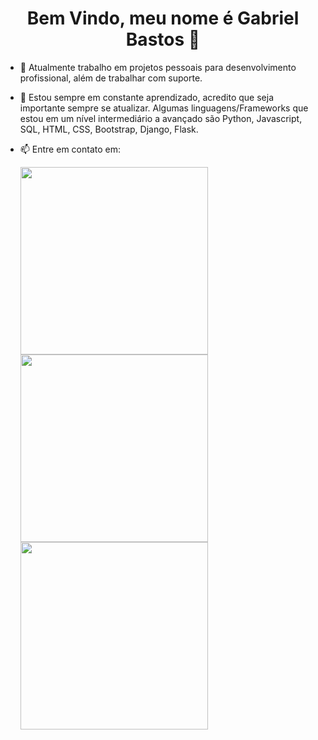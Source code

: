 ### <h1 align="center"> Bem Vindo, meu nome é Gabriel Bastos 👋</h1>



- 🔭 Atualmente trabalho em projetos pessoais para desenvolvimento profissional, além de trabalhar com suporte.<br>
- 🌱 Estou sempre em constante aprendizado, acredito que seja importante sempre se atualizar. Algumas linguagens/Frameworks que estou em um nível intermediário a avançado são Python, Javascript, SQL, HTML, CSS, Bootstrap, Django, Flask.<br>

- 📫 Entre em contato em:<br>

  <img src="https://github.com/bastosgabriel312/images/blob/master/linkedin.png?raw=true" heigth=125 width=300 href="https://www.linkedin.com/in/bastosgabriel312"> <img src="https://github.com/bastosgabriel312/images/blob/master/Gmail.png?raw=true" heigth=125 width=300 href="mailto:bastosgabriel312@gmail.com"> <img src="https://github.com/bastosgabriel312/images/blob/master/whatsapp.jpg?raw=true" heigth=125 width=300 href="https://wa.me/55011991677867"> 

<!--
        <a href="https://www.linkedin.com/in/bastosgabriel312"> LinkedIn</a> <br> 
        <a href="mailto:bastosgabriel312@gmail.com">E-mail</a><br>
        <a href="https://wa.me/55011991677867"> Whatsapp </a> <br>
-->

    
